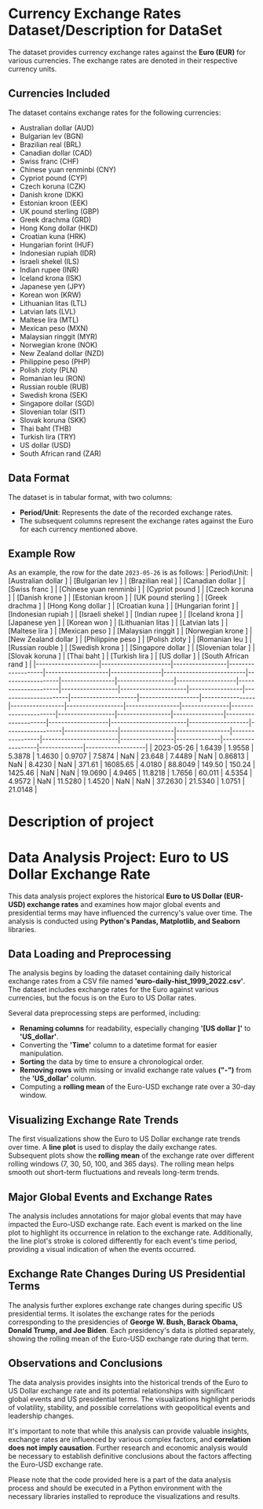 # Currency Exchange Rates Dataset/Description for DataSet

The dataset provides currency exchange rates against the **Euro (EUR)** for various currencies. The exchange rates are denoted in their respective currency units.

## Currencies Included

The dataset contains exchange rates for the following currencies:

- Australian dollar (AUD)
- Bulgarian lev (BGN)
- Brazilian real (BRL)
- Canadian dollar (CAD)
- Swiss franc (CHF)
- Chinese yuan renminbi (CNY)
- Cypriot pound (CYP)
- Czech koruna (CZK)
- Danish krone (DKK)
- Estonian kroon (EEK)
- UK pound sterling (GBP)
- Greek drachma (GRD)
- Hong Kong dollar (HKD)
- Croatian kuna (HRK)
- Hungarian forint (HUF)
- Indonesian rupiah (IDR)
- Israeli shekel (ILS)
- Indian rupee (INR)
- Iceland krona (ISK)
- Japanese yen (JPY)
- Korean won (KRW)
- Lithuanian litas (LTL)
- Latvian lats (LVL)
- Maltese lira (MTL)
- Mexican peso (MXN)
- Malaysian ringgit (MYR)
- Norwegian krone (NOK)
- New Zealand dollar (NZD)
- Philippine peso (PHP)
- Polish zloty (PLN)
- Romanian leu (RON)
- Russian rouble (RUB)
- Swedish krona (SEK)
- Singapore dollar (SGD)
- Slovenian tolar (SIT)
- Slovak koruna (SKK)
- Thai baht (THB)
- Turkish lira (TRY)
- US dollar (USD)
- South African rand (ZAR)

## Data Format

The dataset is in tabular format, with two columns:

- **Period/Unit**: Represents the date of the recorded exchange rates.
- The subsequent columns represent the exchange rates against the Euro for each currency mentioned above.

## Example Row

As an example, the row for the date `2023-05-26` is as follows:
| Period\Unit:      | [Australian dollar ] | [Bulgarian lev ] | [Brazilian real ] | [Canadian dollar ] | [Swiss franc ] | [Chinese yuan renminbi ] | [Cypriot pound ] | [Czech koruna ] | [Danish krone ] | [Estonian kroon ] | [UK pound sterling ] | [Greek drachma ] | [Hong Kong dollar ] | [Croatian kuna ] | [Hungarian forint ] | [Indonesian rupiah ] | [Israeli shekel ] | [Indian rupee ] | [Iceland krona ] | [Japanese yen ] | [Korean won ] | [Lithuanian litas ] | [Latvian lats ] | [Maltese lira ] | [Mexican peso ] | [Malaysian ringgit ] | [Norwegian krone ] | [New Zealand dollar ] | [Philippine peso ] | [Polish zloty ] | [Romanian leu ] | [Russian rouble ] | [Swedish krona ] | [Singapore dollar ] | [Slovenian tolar ] | [Slovak koruna ] | [Thai baht ] | [Turkish lira ] | [US dollar ] | [South African rand ] |
|--------------------|----------------------|-----------------|-------------------|--------------------|----------------|--------------------------|------------------|-----------------|------------------|-------------------|---------------------|------------------|---------------------|-----------------|----------------------|---------------------|-------------------|-----------------|-----------------|------------------|-----------------|---------------|----------------------|------------------|-----------------|----------------|---------------------|-------------------|------------------------|-------------------|------------------|-----------------|-----------------|-----------------|-----------------|------------------------|-----------------|--------------|-------------------|--------------|-------------------|
| 2023-05-26         | 1.6439               | 1.9558          | 5.3878            | 1.4630             | 0.9707         | 7.5874                   | NaN              | 23.648          | 7.4489           | NaN               | 0.86813             | NaN              | 8.4230               | NaN             | 371.61               | 16085.65              | 4.0180            | 88.8049          | 149.50         | 150.24          | 1425.46        | NaN             | NaN             | 19.0690          | 4.9465         | 11.8218         | 1.7656         | 60.011         | 4.5354           | 4.9572           | NaN              | 11.5280         | 1.4520       | NaN               | NaN               | 37.2630         | 21.5340           | 1.0751           | 21.0148        |



# Description of project

# Data Analysis Project: Euro to US Dollar Exchange Rate

This data analysis project explores the historical **Euro to US Dollar (EUR-USD) exchange rates** and examines how major global events and presidential terms may have influenced the currency's value over time. The analysis is conducted using **Python's Pandas, Matplotlib, and Seaborn** libraries.

## Data Loading and Preprocessing

The analysis begins by loading the dataset containing daily historical exchange rates from a CSV file named **'euro-daily-hist_1999_2022.csv'**. The dataset includes exchange rates for the Euro against various currencies, but the focus is on the Euro to US Dollar rates.

Several data preprocessing steps are performed, including:

- **Renaming columns** for readability, especially changing **'[US dollar ]'** to **'US_dollar'**.
- Converting the **'Time'** column to a datetime format for easier manipulation.
- **Sorting** the data by time to ensure a chronological order.
- **Removing rows** with missing or invalid exchange rate values **("-")** from the **'US_dollar'** column.
- Computing a **rolling mean** of the Euro-USD exchange rate over a 30-day window.

## Visualizing Exchange Rate Trends

The first visualizations show the Euro to US Dollar exchange rate trends over time. A **line plot** is used to display the daily exchange rates. Subsequent plots show the **rolling mean** of the exchange rate over different rolling windows (7, 30, 50, 100, and 365 days). The rolling mean helps smooth out short-term fluctuations and reveals long-term trends.

## Major Global Events and Exchange Rates

The analysis includes annotations for major global events that may have impacted the Euro-USD exchange rate. Each event is marked on the line plot to highlight its occurrence in relation to the exchange rate. Additionally, the line plot's stroke is colored differently for each event's time period, providing a visual indication of when the events occurred.

## Exchange Rate Changes During US Presidential Terms

The analysis further explores exchange rate changes during specific US presidential terms. It isolates the exchange rates for the periods corresponding to the presidencies of **George W. Bush, Barack Obama, Donald Trump, and Joe Biden**. Each presidency's data is plotted separately, showing the rolling mean of the Euro-USD exchange rate during that term.

## Observations and Conclusions

The data analysis provides insights into the historical trends of the Euro to US Dollar exchange rate and its potential relationships with significant global events and US presidential terms. The visualizations highlight periods of volatility, stability, and possible correlations with geopolitical events and leadership changes.

It's important to note that while this analysis can provide valuable insights, exchange rates are influenced by various complex factors, and **correlation does not imply causation**. Further research and economic analysis would be necessary to establish definitive conclusions about the factors affecting the Euro-USD exchange rate.

Please note that the code provided here is a part of the data analysis process and should be executed in a Python environment with the necessary libraries installed to reproduce the visualizations and results.
